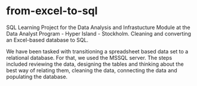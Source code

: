 # from-excel-to-sql
SQL Learning Project for the Data Analysis and Infrastucture Module at the Data Analyst Program - Hyper Island - Stockholm. Cleaning and converting an Excel-based database to SQL.

We have been tasked with transitioning a spreadsheet based data set to a relational database.
For that, we used the MSSQL server.
The steps included reviewing the data, designing the tables and thinking about the best way of relating them, cleaning the data, connecting the data and populating the database.
